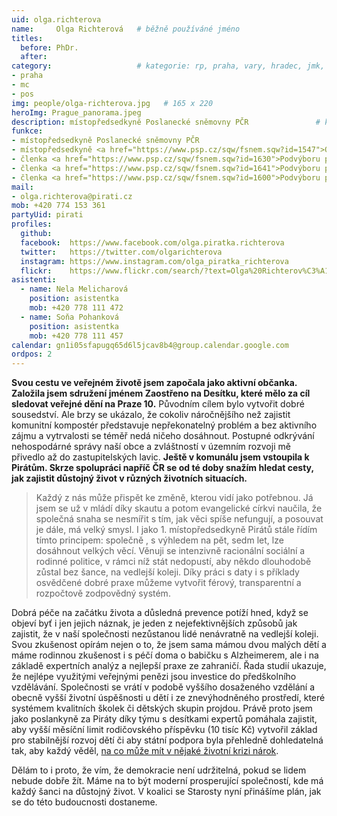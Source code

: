 ```yaml
---
uid: olga.richterova
name:     Olga Richterová  	# běžně používáné jméno
titles:
  before: PhDr. 
  after:
category:                 	# kategorie: rp, praha, vary, hradec, jmk, senat
- praha
- mc
- pos
img: people/olga-richterova.jpg   # 165 x 220
heroImg: Prague_panorama.jpeg
description: místopředsedkyně Poslanecké sněmovny PČR            	# kratký popis, max 160 znaků
funkce:
- místopředsedkyně Poslanecké sněmovny PČR
- místopředsedkyně <a href="https://www.psp.cz/sqw/fsnem.sqw?id=1547">Organizačního výboru PSP ČR</a>
- členka <a href="https://www.psp.cz/sqw/fsnem.sqw?id=1630">Podvýboru pro sociálně zdravotní pomezí PSP ČR</a>
- členka <a href="https://www.psp.cz/sqw/fsnem.sqw?id=1641">Podvýboru pro média a svobodu slova</a>
- členka <a href="https://www.psp.cz/sqw/fsnem.sqw?id=1600">Podvýboru pro ochranu spotřebitele</a>
mail:
- olga.richterova@pirati.cz
mob: +420 774 153 361
partyUid: pirati
profiles:
  github:                 
  facebook:  https://www.facebook.com/olga.piratka.richterova
  twitter: 	 https://twitter.com/olgarichterova
  instagram: https://www.instagram.com/olga_piratka_richterova
  flickr:    https://www.flickr.com/search/?text=Olga%20Richterov%C3%A1
asistenti:
  - name: Nela Melicharová
    position: asistentka
    mob: +420 778 111 472
  - name: Soňa Pohanková
    position: asistentka
    mob: +420 778 111 457
calendar: gn1i05sfapugq65d6l5jcav8b4@group.calendar.google.com
ordpos: 2
---
```


**Svou cestu ve veřejném životě jsem započala jako aktivní občanka. Založila jsem sdružení jménem Zaostřeno na Desítku, které mělo za cíl sledovat veřejné dění na Praze 10.** Původním cílem bylo vytvořit dobré sousedství. Ale brzy se ukázalo, že cokoliv náročnějšího než zajistit komunitní kompostér představuje nepřekonatelný problém a bez aktivního zájmu a vytrvalosti se téměř nedá ničeho dosáhnout. Postupné odkrývání nehospodárné správy naší obce a zvláštností v územním rozvoji mě přivedlo až do zastupitelských lavic. **Ještě v komunálu jsem vstoupila k Pirátům. Skrze spolupráci napříč ČR se od té doby snažím hledat cesty, jak zajistit důstojný život v různých životních situacích.**

>Každý z nás může přispět ke změně, kterou vidí jako potřebnou. Já jsem se už v mládí díky skautu a potom evangelické církvi naučila, že společná snaha se nesmířit s tím, jak věci spíše nefungují, a posouvat je dále, má velký smysl. I jako 1. místopředsedkyně Pirátů stále řídím tímto principem: společně , s výhledem na pět, sedm let, lze dosáhnout velkých věcí. Věnuji se intenzivně racionální sociální a rodinné politice, v rámci níž stát nedopustí, aby někdo dlouhodobě zůstal bez šance, na vedlejší koleji. Díky práci s daty i s příklady osvědčené dobré praxe můžeme vytvořit férový, transparentní a rozpočtově zodpovědný systém.

Dobrá péče na začátku života a důsledná prevence potíží hned, když se objeví byť i jen jejich náznak, je jeden z nejefektivnějších způsobů jak zajistit, že v naší společnosti nezůstanou lidé nenávratně na vedlejší koleji. Svou zkušenost opírám nejen o to, že jsem sama mámou dvou malých dětí a máme rodinnou zkušenost i s péčí doma o babičku s Alzheimerem, ale i na základě expertních analýz a nejlepší praxe ze zahraničí. Řada studií ukazuje, že nejlépe využitými veřejnými penězi jsou investice do předškolního vzdělávání. Společnosti se vrátí v podobě vyššího dosaženého vzdělání a obecně vyšší životní úspěšnosti u dětí i ze znevýhodněného prostředí, které systémem kvalitních školek či dětských skupin projdou. Právě proto jsem jako poslankyně za Piráty díky týmu s desítkami expertů pomáhala zajistit, aby vyšší měsíční limit rodičovského příspěvku (10 tisíc Kč) vytvořil základ pro stabilnější rozvoj dětí či aby státní podpora byla přehledně dohledatelná tak, aby každý věděl, [na co může mít v nějaké životní krizi nárok](http://socialnisystem.cz).

Dělám to i proto, že vím, že demokracie není udržitelná, pokud se lidem nebude dobře žít. Máme na to být moderní prosperující společností, kde má každý šanci na důstojný život. V koalici se Starosty nyní přinášíme plán, jak se do této budoucnosti dostaneme.











